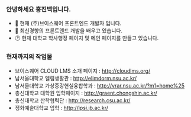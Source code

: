 ### 안녕하세요 홍진백입니다.

- 🔭 현재 (주)브이스퀘어 프론트엔드 개발자 입니다.
- 🌱 최신경향의 프론트엔드 개발을 배우고 있습니다.
- 🕑 현재 대학교 학사행정 페이지 및 메인 페이지를 만들고 있습니다.

### 현재까지의 작업물

- 브이스퀘어 CLOUD LMS 소개 페이지 : http://cloudlms.org/
- 남서울대학교 엘림생활관 : http://elimdorm.nsu.ac.kr/
- 남서울대학교 가상증강현실융합학과 : http://vrar.nsu.ac.kr/?m1=home%25
- 총신대학교 대학원 입학페이지 : http://graent.chongshin.ac.kr/
- 총신대학교 산학협력단 : http://research.csu.ac.kr/
- 정화예술대학교 입학 : http://ipsi.jb.ac.kr/
